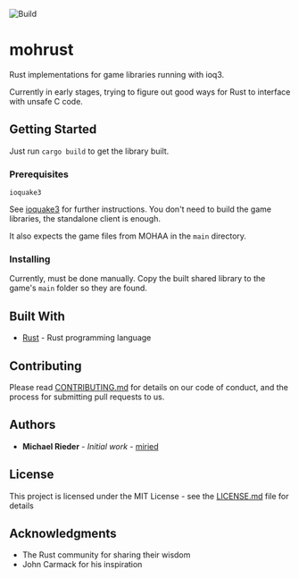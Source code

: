 ![Build](https://github.com/miried/mohrust/workflows/Build/badge.svg)
# mohrust

Rust implementations for game libraries running with ioq3.

Currently in early stages, trying to figure out good ways for Rust to interface with unsafe C code.

## Getting Started

Just run `cargo build` to get the library built.

### Prerequisites

```
ioquake3
```
See [ioquake3](https://github.com/ioquake/ioq3) for further instructions. You don't need to build the game libraries, the standalone client is enough.

It also expects the game files from MOHAA in the `main` directory.


### Installing

Currently, must be done manually. Copy the built shared library to the game's `main` folder so they are found.

## Built With

* [Rust](https://www.rust-lang.org/) - Rust programming language

## Contributing

Please read [CONTRIBUTING.md]() for details on our code of conduct, and the process for submitting pull requests to us.

## Authors

* **Michael Rieder** - *Initial work* - [miried](https://github.com/miried)

## License

This project is licensed under the MIT License - see the [LICENSE.md](LICENSE.md) file for details

## Acknowledgments

* The Rust community for sharing their wisdom
* John Carmack for his inspiration
